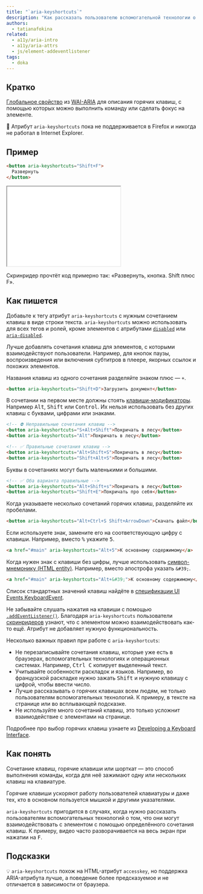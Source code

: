 ```yaml
---
title: "`aria-keyshortcuts`"
description: "Как рассказать пользователю вспомогательной технологии о вашем сочетании клавиш."
authors:
  - tatianafokina
related:
  - a11y/aria-intro
  - a11y/aria-attrs
  - js/element-addeventlistener
tags:
  - doka
---
```


## Кратко

[Глобальное свойство](/a11y/aria-attrs/) из [WAI-ARIA](/a11y/aria-intro/) для описания горячих клавиш, с помощью которых можно выполнить команду или сделать фокус на элементе.

<aside>

🚧 Атрибут `aria-keyshortcuts` пока не поддерживается в Firefox и никогда не работал в Internet Explorer.

</aside>

## Пример

```html
<button aria-keyshortcuts="Shift+F">
  Развернуть
</button>
```

<iframe title="Клавиатурное сокращение для кнопки" src="demos/button-with-shortcut/" height="210"></iframe>

Скринридер прочтёт код примерно так: «Развернуть, кнопка. Shift плюс F».

## Как пишется

Добавьте к тегу атрибут `aria-keyshortcuts` с нужным сочетанием клавиш в виде строки текста. `aria-keyshortcuts` можно использовать для всех тегов и ролей, кроме элементов с атрибутами [`disabled`](/html/disabled/) или [`aria-disabled`](/a11y/aria-disabled/).

Лучше добавлять сочетания клавиш для элементов, с которыми взаимодействуют пользователи. Например, для кнопок паузы, воспроизведения или включения субтитров в плеере, якорных ссылок и похожих элементов.

Названия клавиш из одного сочетания разделяйте знаком плюс — `+`.

```html
<button aria-keyshortcuts="Shift+D">Загрузить документ</button>
```

В сочетании на первом месте должны стоять [клавиши-модификаторы](https://www.w3.org/TR/uievents-key/#keys-modifier). Например <kbd>Alt</kbd>, <kbd>Shift</kbd> или <kbd>Control</kbd>. Их нельзя использовать без других клавиш с буквами, цифрами или знаками.

```html
<!-- ⛔ Неправильные сочетания клавиш -->
<button aria-keyshortcuts="S+Alt+Shift">Покричать в лесу</button>
<button aria-keyshortcuts="Alt">Покричать в лесу</button>

<!-- ✅ Правильные сочетания клавиш -->
<button aria-keyshortcuts="Alt+Shift+S">Покричать в лесу</button>
<button aria-keyshortcuts="Shift+Alt+S">Покричать в лесу</button>
```

Буквы в сочетаниях могут быть маленькими и большими.

```html
<!-- ✅ Оба варианта правильные -->
<button aria-keyshortcuts="Alt+Shift+s">Покричать в лесу</button>
<button aria-keyshortcuts="Shift+E">Покричать про себя</button>
```

Когда указываете несколько сочетаний горячих клавиш, разделяйте их пробелами.

```html
<button aria-keyshortcuts="Alt+Ctrl+S Shift+ArrowDown">Скачать файл</button>
```

Если используете знак, замените его на соответствующую цифру с клавиши. Например, вместо <kbd>%</kbd> укажите <kbd>5</kbd>.

```html
<a href="#main" aria-keyshortcuts="Alt+5">К основному содержимому</a>
```

Когда нужен знак с клавиши без цифры, лучше использовать [символ-мнемонику (HTML entity)](https://www.freeformatter.com/html-entities.html). Например, вместо апострофа указать `&#39;`.

```html
<a href="#main" aria-keyshortcuts="Alt+&#39;">К основному содержимому</a>
```

Список стандартных значений клавиш найдёте в [спецификации UI Events KeyboardEvent](https://www.w3.org/TR/uievents-key/).

Не забывайте слушать нажатия на клавиши с помощью [`.addEventListener()`](/js/element-addeventlistener/). Благодаря `aria-keyshortcuts` пользователи [скринридеров](/a11y/screenreaders/) узнают, что с элементом можно взаимодействовать как-то ещё. Атрибут не добавляет нужную функциональность.

Несколько важных правил при работе с `aria-keyshortcuts`:

- Не перезаписывайте сочетания клавиш, которые уже есть в браузерах, вспомогательных технологиях и операционных системах. Например, <kbd>Ctrl C</kbd> копирует выделенный текст.
- Учитывайте особенности раскладок и языков. Например, во французской раскладке нужно зажать <kbd>Shift</kbd> и нужную клавишу с цифрой, чтобы ввести число.
- Лучше рассказывать о горячих клавишах всем людям, не только пользователям вспомогательных технологий. К примеру, в тексте на странице или во всплывающей подсказке.
- Не используйте много сочетаний клавиш, это только усложнит взаимодействие с элементами на странице.

Подробнее про выбор горячих клавиш узнаете из [Developing a Keyboard Interface](https://www.w3.org/WAI/ARIA/apg/practices/keyboard-interface/).

## Как понять

Сочетание клавиш, горячие клавиши или шорткат — это способ выполнения команды, когда для неё зажимают одну или нескольких клавиш на клавиатуре.

Горячие клавиши ускоряют работу пользователей клавиатуры и даже тех, кто в основном пользуется мышкой и другими указателями.

`aria-keyshortcuts` пригодится в случаях, когда нужно рассказать пользователям вспомогательных технологий о том, что они могут взаимодействовать с элементом с помощью определённого сочетания клавиш. К примеру, видео часто разворачивается на весь экран при нажатии на <kbd>F</kbd>.

## Подсказки

💡 `aria-keyshortcuts` похож на HTML-атрибут `accesskey`, но поддержка ARIA-атрибута лучше, а поведение более предсказуемое и не отличается в зависимости от браузера.

